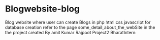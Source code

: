# Blogwebsite-blog

Blog website where user can create Blogs in php html css javascript 
 for database creation refer to the page  some_detail_about_the_webSite in the the project 
created  By amit Kumar Rajpoot 
Project2 BharatIntern
